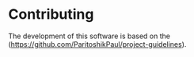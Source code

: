 # Contributing

The development of this software is based on the (https://github.com/ParitoshikPaul/project-guidelines).
